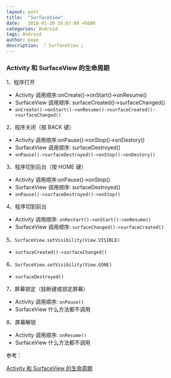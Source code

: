 ```yaml
---
layout: post
title:  "SurfaceView"
date:   2018-01-30 16:07:00 +0800
categories: Android
tags: Android
author: pepe
description: 『 SurfaceView 』
---
```


### Activity 和 SurfaceView 的生命周期

1、程序打开
 * Activity 调用顺序:onCreate()->onStart()->onResume()
 * SurfaceView 调用顺序: surfaceCreated()->surfaceChanged()
 * `onCreate()->onStart()->onResume()->surfaceCreated()->surfaceChanged()`

2、程序关闭（按 BACK 键）
 * Activity 调用顺序:onPause()->onStop()->onDestory()
 * SurfaceView 调用顺序: surfaceDestroyed()
 * `onPause()->surfaceDestroyed()->onStop()->onDestory()`

3、程序切到后台（按 HOME 键）
 * Activity 调用顺序:onPause()->onStop()
 * SurfaceView 调用顺序: surfaceDestroyed()
 * `onPause()->surfaceDestroyed()->onStop()`

4、程序切到前台
 * Activity 调用顺序: `onRestart()->onStart()->onResume()`
 * SurfaceView 调用顺序: `surfaceChanged()->surfaceCreated()`
 
5、`SurfaceView.setVisibility(View.VISIBLE)`
 * `surfaceCreated()->surfaceChanged()`
 
6、`SurfaceView.setVisibility(View.GONE)`
 * `surfaceDestroyed()`

7、屏幕锁定（挂断键或锁定屏幕）
 * Activity 调用顺序: `onPause()`
 * SurfaceView 什么方法都不调用

8、屏幕解锁 
 * Activity 调用顺序: `onResume()`
 * SurfaceView 什么方法都不调用


参考：


[ Activity 和 SurfaceView 的生命周期](http://www.liuxiao.org/2016/12/android-activity-%E5%92%8C-surfaceview-%E7%9A%84%E7%94%9F%E5%91%BD%E5%91%A8%E6%9C%9F/)